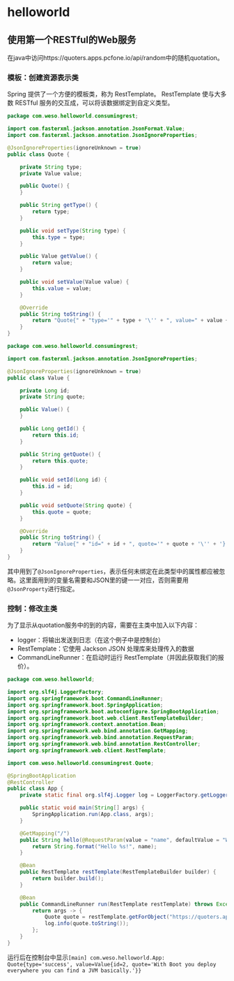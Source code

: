 # helloworld

## 使用第一个RESTful的Web服务

在java中访问https://quoters.apps.pcfone.io/api/random中的随机quotation。

### 模板：创建资源表示类

Spring 提供了一个方便的模板类，称为 RestTemplate。 RestTemplate 使与大多数 RESTful 服务的交互成，可以将该数据绑定到自定义类型。

```java
package com.weso.helloworld.consumingrest;

import com.fasterxml.jackson.annotation.JsonFormat.Value;
import com.fasterxml.jackson.annotation.JsonIgnoreProperties;

@JsonIgnoreProperties(ignoreUnknown = true)
public class Quote {

	private String type;
	private Value value;

	public Quote() {
	}

	public String getType() {
		return type;
	}

	public void setType(String type) {
		this.type = type;
	}

	public Value getValue() {
		return value;
	}

	public void setValue(Value value) {
		this.value = value;
	}

	@Override
	public String toString() {
		return "Quote{" + "type='" + type + '\'' + ", value=" + value + '}';
	}
}

```

```java
package com.weso.helloworld.consumingrest;

import com.fasterxml.jackson.annotation.JsonIgnoreProperties;

@JsonIgnoreProperties(ignoreUnknown = true)
public class Value {

	private Long id;
	private String quote;

	public Value() {
	}

	public Long getId() {
		return this.id;
	}

	public String getQuote() {
		return this.quote;
	}

	public void setId(Long id) {
		this.id = id;
	}

	public void setQuote(String quote) {
		this.quote = quote;
	}

	@Override
	public String toString() {
		return "Value{" + "id=" + id + ", quote='" + quote + '\'' + '}';
	}
}
```

其中用到了`@JsonIgnoreProperties`，表示任何未绑定在此类型中的属性都应被忽略。这里面用到的变量名需要和JSON里的键一一对应，否则需要用`@JsonProperty`进行指定。

### 控制：修改主类

为了显示从quotation服务中的到的内容，需要在主类中加入以下内容：

- logger：将输出发送到日志（在这个例子中是控制台）
- RestTemplate：它使用 Jackson JSON 处理库来处理传入的数据
- CommandLineRunner：在启动时运行 RestTemplate（并因此获取我们的报价）。

```java
package com.weso.helloworld;

import org.slf4j.LoggerFactory;
import org.springframework.boot.CommandLineRunner;
import org.springframework.boot.SpringApplication;
import org.springframework.boot.autoconfigure.SpringBootApplication;
import org.springframework.boot.web.client.RestTemplateBuilder;
import org.springframework.context.annotation.Bean;
import org.springframework.web.bind.annotation.GetMapping;
import org.springframework.web.bind.annotation.RequestParam;
import org.springframework.web.bind.annotation.RestController;
import org.springframework.web.client.RestTemplate;

import com.weso.helloworld.consumingrest.Quote;

@SpringBootApplication
@RestController
public class App {
	private static final org.slf4j.Logger log = LoggerFactory.getLogger(App.class);

	public static void main(String[] args) {
		SpringApplication.run(App.class, args);
	}

	@GetMapping("/")
	public String hello(@RequestParam(value = "name", defaultValue = "World") String name) {
		return String.format("Hello %s!", name);
	}

	@Bean
	public RestTemplate restTemplate(RestTemplateBuilder builder) {
		return builder.build();
	}

	@Bean
	public CommandLineRunner run(RestTemplate restTemplate) throws Exception {
		return args -> {
			Quote quote = restTemplate.getForObject("https://quoters.apps.pcfone.io/api/random", Quote.class);
			log.info(quote.toString());
		};
	}
}
```

运行后在控制台中显示`[main] com.weso.helloworld.App: Quote{type='success', value=Value{id=2, quote='With Boot you deploy everywhere you can find a JVM basically.'}}`
